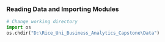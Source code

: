### Reading Data and Importing Modules


```python
# Change working directory
import os
os.chdir("D:\Rice_Uni_Business_Analytics_Capstone\Data")
```

